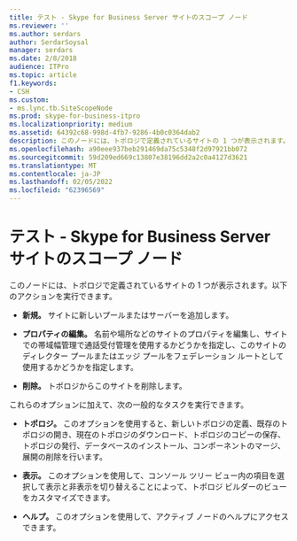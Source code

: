 ```yaml
---
title: テスト - Skype for Business Server サイトのスコープ ノード
ms.reviewer: ''
ms.author: serdars
author: SerdarSoysal
manager: serdars
ms.date: 2/8/2018
audience: ITPro
ms.topic: article
f1.keywords:
- CSH
ms.custom:
- ms.lync.tb.SiteScopeNode
ms.prod: skype-for-business-itpro
ms.localizationpriority: medium
ms.assetid: 64392c68-998d-4fb7-9286-4b0c0364dab2
description: このノードには、トポロジで定義されているサイトの 1 つが表示されます。以下のアクションを実行できます。
ms.openlocfilehash: a90eee937beb291469da75c5348f2d97921bb072
ms.sourcegitcommit: 59d209ed669c13807e38196dd2a2c0a4127d3621
ms.translationtype: MT
ms.contentlocale: ja-JP
ms.lasthandoff: 02/05/2022
ms.locfileid: "62396569"
---
```

# <a name="test---skype-for-business-server-site-scope-node"></a>テスト - Skype for Business Server サイトのスコープ ノード
 
このノードには、トポロジで定義されているサイトの 1 つが表示されます。以下のアクションを実行できます。 
  
- **新規。** サイトに新しいプールまたはサーバーを追加します。
    
- **プロパティの編集。** 名前や場所などのサイトのプロパティを編集し、サイトでの帯域幅管理で通話受付管理を使用するかどうかを指定し、このサイトのディレクター プールまたはエッジ プールをフェデレーション ルートとして使用するかどうかを指定します。
    
- **削除。** トポロジからこのサイトを削除します。
    
これらのオプションに加えて、次の一般的なタスクを実行できます。
  
- **トポロジ。** このオプションを使用すると、新しいトポロジの定義、既存のトポロジの開き、現在のトポロジのダウンロード、トポロジのコピーの保存、トポロジの発行、データベースのインストール、コンポーネントのマージ、展開の削除を行います。
    
- **表示。** このオプションを使用して、コンソール ツリー ビュー内の項目を選択して表示と非表示を切り替えることによって、トポロジ ビルダーのビューをカスタマイズできます。
    
- **ヘルプ。** このオプションを使用して、アクティブ ノードのヘルプにアクセスできます。
    

